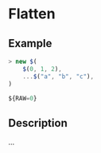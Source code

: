 # Flatten

## Example
```js
> new $(
    $(0, 1, 2),
    ...$("a", "b", "c"),
)

${RAW=0}
```

## Description
…

